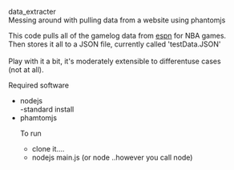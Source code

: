 data_extracter<br/>
Messing around with pulling data from a website using phantomjs

<p>This code pulls all of the gamelog data from <a href="espn.go.com">espn</a>
for NBA games.<br/> Then stores it all to a JSON file, currently called 'testData.JSON'<br/>
<br/> Play with it a bit, it's moderately extensible to differentuse cases<br/>
(not at all).

Required software
<ul>
<li>nodejs<br/>
 -standard install
</li>
<li>phamtomjs</li>

To run
<ul>
<li>clone it....</li>
<li>nodejs main.js (or node ..however you call node)</li>
    </ul>